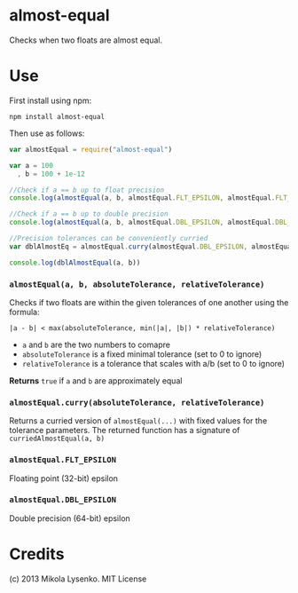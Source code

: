almost-equal
============
Checks when two floats are almost equal.

Use
===
First install using npm:

    npm install almost-equal
    
Then use as follows:

```javascript
var almostEqual = require("almost-equal")

var a = 100
  , b = 100 + 1e-12

//Check if a == b up to float precision
console.log(almostEqual(a, b, almostEqual.FLT_EPSILON, almostEqual.FLT_EPSILON))

//Check if a == b up to double precision
console.log(almostEqual(a, b, almostEqual.DBL_EPSILON, almostEqual.DBL_EPSILON))

//Precision tolerances can be conveniently curried
var dblAlmostEq = almostEqual.curry(almostEqual.DBL_EPSILON, almostEqual.DBL_EPSILON)

console.log(dblAlmostEqual(a, b))
```

### `almostEqual(a, b, absoluteTolerance, relativeTolerance)`
Checks if two floats are within the given tolerances of one another using the formula:

    |a - b| < max(absoluteTolerance, min(|a|, |b|) * relativeTolerance)

* `a` and `b` are the two numbers to comapre
* `absoluteTolerance` is a fixed minimal tolerance (set to 0 to ignore)
* `relativeTolerance` is a tolerance that scales with a/b (set to 0 to ignore)

**Returns** `true` if `a` and `b` are approximately equal

### `almostEqual.curry(absoluteTolerance, relativeTolerance)`
Returns a curried version of `almostEqual(...)` with fixed values for the tolerance parameters.
The returned function has a signature of `curriedAlmostEqual(a, b)`

### `almostEqual.FLT_EPSILON`
Floating point (32-bit) epsilon

### `almostEqual.DBL_EPSILON`
Double precision (64-bit) epsilon

Credits
=======
(c) 2013 Mikola Lysenko. MIT License